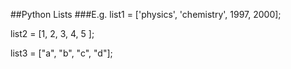 
##Python Lists
###E.g.
list1 = ['physics', 'chemistry', 1997, 2000];

list2 = [1, 2, 3, 4, 5 ];

list3 = ["a", "b", "c", "d"];

